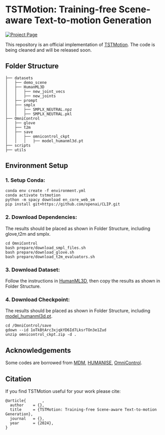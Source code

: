# TSTMotion: Training-free Scene-aware Text-to-motion Generation

<p align="left">
<!--     <a href='https://arxiv.org/abs/2210.09729'>
      <img src='https://img.shields.io/badge/Paper-arXiv-green?style=plastic&logo=arXiv&logoColor=green' alt='Paper arXiv'>
    </a>
    <a href='https://silvester.wang/HUMANISE/paper.pdf'>
      <img src='https://img.shields.io/badge/Paper-PDF-red?style=plastic&logo=adobeacrobatreader&logoColor=red' alt='Paper PDF'>
    </a> -->
    <a href='https://TSTMotion.github.io/TSTMotion.github.io/'>
      <img src='https://img.shields.io/badge/Project-Page-blue?style=plastic&logo=Google%20chrome&logoColor=blue' alt='Project Page'>
    </a>
</p>

This repository is an official implementation of [TSTMotion](https://TSTMotion.github.io/TSTMotion.github.io/). The code is being cleaned and will be released soon.


## Folder Structure
```
├── datasets
│   ├── demo_scene
│   ├── HumanML3D
│   │   ├── new_joint_vecs
│   │   ├── new_joints
│   ├── prompt
│   ├── smplx
│   │   ├── SMPLX_NEUTRAL.npz
│   │   ├── SMPLX_NEUTRAL.pkl
├── OmniControl
│   ├── glove
│   ├── t2m
│   ├── save
│   │   ├── omnicontrol_ckpt
│   │   │   ├── model_humanml3d.pt
├── scripts
├── utils
```

## Environment Setup

### 1. Setup Conda:
```
conda env create -f environment.yml
conda activate tstmotion
python -m spacy download en_core_web_sm
pip install git+https://github.com/openai/CLIP.git
```

### 2. Download Dependencies:
The results should be placed as shown in Folder Structure, including glove,t2m and smplx.
```
cd OmniControl
bash prepare/download_smpl_files.sh
bash prepare/download_glove.sh
bash prepare/download_t2m_evaluators.sh
```

### 3. Download Dataset:
Follow the instructions in [HumanML3D](https://github.com/EricGuo5513/HumanML3D), then copy the results as shown in Folder Structure.

### 4. Download Checkpoint:
The results should be placed as shown in Folder Structure, including [model_humanml3d.pt](https://drive.google.com/file/d/1oTkBtArc3xjqkYD6Id7LksrTOn3e1Zud/view).
```
cd /OmniControl/save
gdown --id 1oTkBtArc3xjqkYD6Id7LksrTOn3e1Zud
unzip omnicontrol_ckpt.zip -d .
```


## Acknowledgements

Some codes are borrowed from [MDM](https://github.com/GuyTevet/motion-diffusion-model?tab=readme-ov-file), [HUMANISE](https://github.com/Silverster98/HUMANISE), [OmniControl](https://github.com/neu-vi/OmniControl).

## Citation
If you find TSTMotion useful for your work please cite:
```
@article{       ,
  author    = {},
  title     = {TSTMotion: Training-free Scene-aware Text-to-motion Generation},
  journal   = {},
  year      = {2024},
}
```

